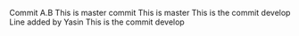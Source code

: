 Commit A.B
This is master commit
This is master
This is the commit develop
Line added by Yasin
This is the commit develop
